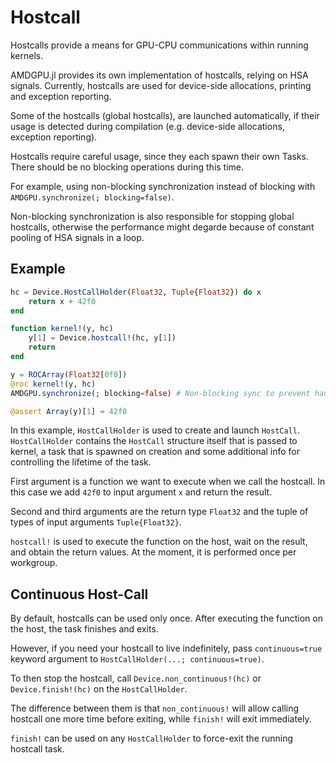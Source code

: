 # Hostcall

Hostcalls provide a means for GPU-CPU communications within running kernels.

AMDGPU.jl provides its own implementation of hostcalls, relying on HSA signals.
Currently, hostcalls are used for device-side allocations, printing and exception reporting.

Some of the hostcalls (global hostcalls), are launched automatically, if their
usage is detected during compilation (e.g. device-side allocations, exception reporting).

Hostcalls require careful usage, since they each spawn their own Tasks.
There should be no blocking operations during this time.

For example, using non-blocking synchronization instead of blocking with
`AMDGPU.synchronize(; blocking=false)`.

Non-blocking synchronization is also responsible for stopping global hostcalls,
otherwise the performance might degarde because of constant pooling
of HSA signals in a loop.

## Example

```julia
hc = Device.HostCallHolder(Float32, Tuple{Float32}) do x
    return x + 42f0
end

function kernel!(y, hc)
    y[1] = Device.hostcall!(hc, y[1])
    return
end

y = ROCArray(Float32[0f0])
@roc kernel!(y, hc)
AMDGPU.synchronize(; blocking=false) # Non-blocking sync to prevent hanging.

@assert Array(y)[1] ≈ 42f0
```

In this example, `HostCallHolder` is used to create and launch `HostCall`.
`HostCallHolder` contains the `HostCall` structure itself that is passed to kernel,
a task that is spawned on creation and some additional info for controlling
the lifetime of the task.

First argument is a function we want to execute when we call the hostcall.
In this case we add `42f0` to input argument `x` and return the result.

Second and third arguments are the return type `Float32` and the tuple of types
of input arguments `Tuple{Float32}`.

`hostcall!` is used to execute the function on the host, wait on the result,
and obtain the return values.
At the moment, it is performed once per workgroup.

## Continuous Host-Call

By default, hostcalls can be used only once.
After executing the function on the host, the task finishes and exits.

However, if you need your hostcall to live indefinitely, pass `continuous=true`
keyword argument to `HostCallHolder(...; continuous=true)`.

To then stop the hostcall, call `Device.non_continuous!(hc)`
or `Device.finish!(hc)` on the `HostCallHolder`.

The difference between them is that `non_continuous!` will allow calling
hostcall one more time before exiting, while `finish!` will exit immediately.

`finish!` can be used on any `HostCallHolder` to force-exit the running
hostcall task.
